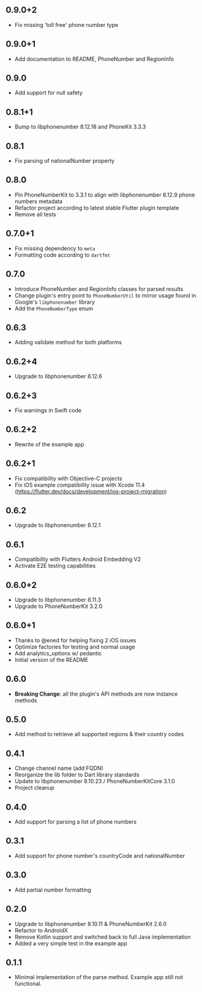 ## 0.9.0+2

- Fix missing 'toll free' phone number type

## 0.9.0+1

- Add documentation to README, PhoneNumber and RegionInfo

## 0.9.0

- Add support for null safety

## 0.8.1+1

- Bump to libphonenumber 8.12.18 and PhoneKit 3.3.3

## 0.8.1

- Fix parsing of nationalNumber property

## 0.8.0

- Pin PhoneNumberKit to 3.3.1 to align with libphonenumber 8.12.9 phone numbers metadata
- Refactor project according to latest stable Flutter plugin template
- Remove all tests

## 0.7.0+1

- Fix missing dependency to `meta`
- Formatting code according to `dartfmt`

## 0.7.0

- Introduce PhoneNumber and RegionInfo classes for parsed results
- Change plugin's entry point to `PhoneNumberUtil` to mirror usage found in Google's `libphonenumber` library
- Add the `PhoneNumberType` enum

## 0.6.3

- Adding validate method for both platforms

## 0.6.2+4

- Upgrade to libphonenumber 8.12.6

## 0.6.2+3

- Fix warnings in Swift code

## 0.6.2+2

- Rewrite of the example app

## 0.6.2+1

- Fix compatibility with Objective-C projects
- Fix iOS example compatibility issue with Xcode 11.4 (https://flutter.dev/docs/development/ios-project-migration)

## 0.6.2

- Upgrade to libphonenumber 8.12.1

## 0.6.1

- Compatibility with Flutters Android Embedding V2
- Activate E2E testing capabilities

## 0.6.0+2

- Upgrade to libphonenumber 8.11.3
- Upgrade to PhoneNumberKit 3.2.0

## 0.6.0+1

- Thanks to @ened for helping fixing 2 iOS issues
- Optimize factories for testing and normal usage
- Add analytics_options w/ pedantic
- Initial version of the README

## 0.6.0

- **Breaking Change**: all the plugin's API methods are now instance methods

## 0.5.0

- Add method to retrieve all supported regions & their country codes

## 0.4.1

- Change channel name (add FQDN)
- Reorganize the lib folder to Dart library standards
- Update to libphonenumber 8.10.23 / PhoneNumberKitCore 3.1.0
- Project cleanup

## 0.4.0

- Add support for parsing a list of phone numbers

## 0.3.1

- Add support for phone number's countryCode and nationalNumber

## 0.3.0

- Add partial number formatting

## 0.2.0

- Upgrade to libphonenumber 8.10.11 & PhoneNumberKit 2.6.0
- Refactor to AndroidX
- Remove Kotlin support and switched back to full Java implementation
- Added a very simple test in the example app

## 0.1.1

- Minimal implementation of the parse method. Example app still not functional.
